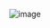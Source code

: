 ![image](https://user-images.githubusercontent.com/87201267/162374767-9eec15da-0cfb-4422-916f-27936799dc99.png)
